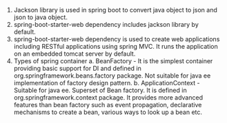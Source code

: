 1. Jackson library is used in spring boot to convert java object to json and json to java object.
2. spring-boot-starter-web dependency includes jackson library by default.
3. spring-boot-starter-web dependency is used to create web applications including RESTful applications using spring
   MVC. It runs the application on an embedded tomcat server by default.
4. Types of spring container
    a. BeanFactory - It is the simplest container providing basic support for DI and defined in org.springframework.beans.factory
       package. Not suitable for java ee implementation of factory design pattern.
    b. ApplicationContext - Suitable for java ee. Superset of Bean factory. It is defined in org.springframework.context package. It provides more advanced
       features than bean factory such as event propagation, declarative mechanisms to create a bean, various ways to look up
       a bean etc.